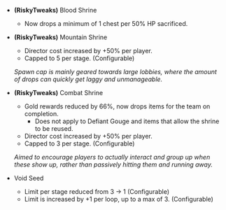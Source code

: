 - **(RiskyTweaks)** Blood Shrine
	- Now drops a minimum of 1 chest per 50% HP sacrificed.

- **(RiskyTweaks)** Mountain Shrine
	- Director cost increased by +50% per player.
	- Capped to 5 per stage. (Configurable)
	
	*Spawn cap is mainly geared towards large lobbies, where the amount of drops can quickly get laggy and unmanageable.*
	
- **(RiskyTweaks)** Combat Shrine
	- Gold rewards reduced by 66%, now drops items for the team on completion.
		- Does not apply to Defiant Gouge and items that allow the shrine to be reused.
	- Director cost increased by +50% per player.
	- Capped to 3 per stage. (Configurable)
	
	*Aimed to encourage players to actually interact and group up when these show up, rather than passively hitting them and running away.*
	
- Void Seed
	- Limit per stage reduced from 3 -> 1  (Configurable)
	- Limit is increased by +1 per loop, up to a max of 3. (Configurable)